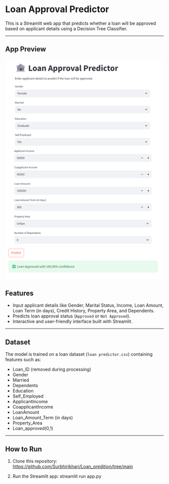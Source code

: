 # Loan Approval Predictor

This is a Streamlit web app that predicts whether a loan will be approved based on applicant details using a Decision Tree Classifier.

---
## App Preview

<img src="asset/img1.png"  width="500"/>
<img src="asset/img2.png"  width="500"/>
<img src="asset/img3.png"  width="500"/>

## Features

- Input applicant details like Gender, Marital Status, Income, Loan Amount, Loan Term (in days), Credit History, Property Area, and Dependents.
- Predicts loan approval status (`Approved` or `Not Approved`).
- Interactive and user-friendly interface built with Streamlit.

---

## Dataset

The model is trained on a loan dataset (`loan predictor.csv`) containing features such as:

- Loan_ID (removed during processing)
- Gender
- Married
- Dependents
- Education
- Self_Employed
- ApplicantIncome
- CoapplicantIncome
- LoanAmount
- Loan_Amount_Term (in days)
- Property_Area
- Loan_approved(0,1)
---

## How to Run

1. Clone this repository:
  https://github.com/Surbhirikhari/Loan_predition/tree/main

2. Run the Streamlit app:
   streamlit run app.py

   
